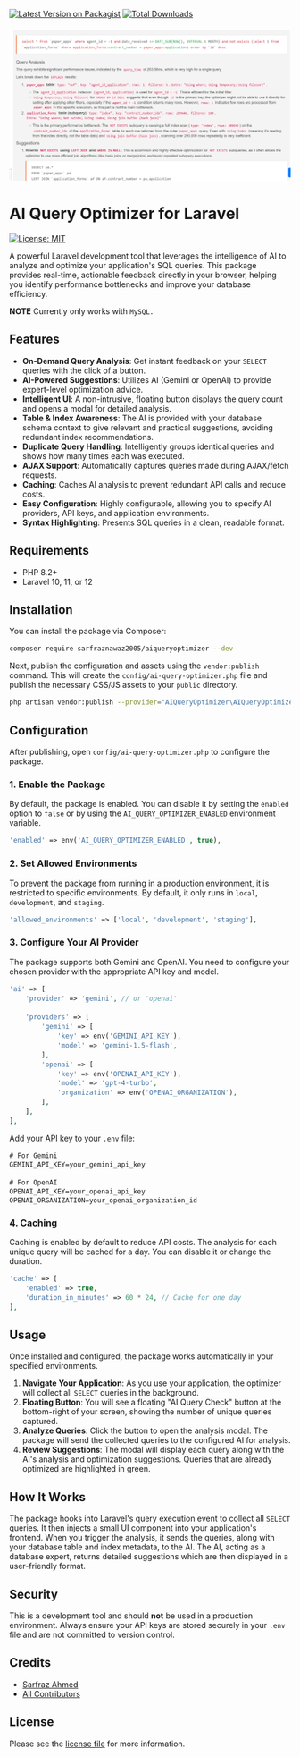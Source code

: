 [![Latest Version on Packagist][ico-version]][link-packagist]
[![Total Downloads][ico-downloads]][link-downloads]

![Screenshot](screenshot.png)

# AI Query Optimizer for Laravel

[![License: MIT](https://img.shields.io/badge/License-MIT-yellow.svg)](https://opensource.org/licenses/MIT)

A powerful Laravel development tool that leverages the intelligence of AI to analyze and optimize your application's SQL queries. This package provides real-time, actionable feedback directly in your browser, helping you identify performance bottlenecks and improve your database efficiency.

**NOTE** Currently only works with `MySQL.`

## Features

- **On-Demand Query Analysis**: Get instant feedback on your `SELECT` queries with the click of a button.
- **AI-Powered Suggestions**: Utilizes AI (Gemini or OpenAI) to provide expert-level optimization advice.
- **Intelligent UI**: A non-intrusive, floating button displays the query count and opens a modal for detailed analysis.
- **Table & Index Awareness**: The AI is provided with your database schema context to give relevant and practical suggestions, avoiding redundant index recommendations.
- **Duplicate Query Handling**: Intelligently groups identical queries and shows how many times each was executed.
- **AJAX Support**: Automatically captures queries made during AJAX/fetch requests.
- **Caching**: Caches AI analysis to prevent redundant API calls and reduce costs.
- **Easy Configuration**: Highly configurable, allowing you to specify AI providers, API keys, and application environments.
- **Syntax Highlighting**: Presents SQL queries in a clean, readable format.

## Requirements

- PHP 8.2+
- Laravel 10, 11, or 12

## Installation

You can install the package via Composer:

```bash
composer require sarfraznawaz2005/aiqueryoptimizer --dev
```

Next, publish the configuration and assets using the `vendor:publish` command. This will create the `config/ai-query-optimizer.php` file and publish the necessary CSS/JS assets to your `public` directory.

```bash
php artisan vendor:publish --provider="AIQueryOptimizer\AIQueryOptimizerServiceProvider"
```

## Configuration

After publishing, open `config/ai-query-optimizer.php` to configure the package.

### 1. Enable the Package

By default, the package is enabled. You can disable it by setting the `enabled` option to `false` or by using the `AI_QUERY_OPTIMIZER_ENABLED` environment variable.

```php
'enabled' => env('AI_QUERY_OPTIMIZER_ENABLED', true),
```

### 2. Set Allowed Environments

To prevent the package from running in a production environment, it is restricted to specific environments. By default, it only runs in `local`, `development`, and `staging`.

```php
'allowed_environments' => ['local', 'development', 'staging'],
```

### 3. Configure Your AI Provider

The package supports both Gemini and OpenAI. You need to configure your chosen provider with the appropriate API key and model.

```php
'ai' => [
    'provider' => 'gemini', // or 'openai'

    'providers' => [
        'gemini' => [
            'key' => env('GEMINI_API_KEY'),
            'model' => 'gemini-1.5-flash',
        ],
        'openai' => [
            'key' => env('OPENAI_API_KEY'),
            'model' => 'gpt-4-turbo',
            'organization' => env('OPENAI_ORGANIZATION'),
        ],
    ],
],
```

Add your API key to your `.env` file:

```env
# For Gemini
GEMINI_API_KEY=your_gemini_api_key

# For OpenAI
OPENAI_API_KEY=your_openai_api_key
OPENAI_ORGANIZATION=your_openai_organization_id
```

### 4. Caching

Caching is enabled by default to reduce API costs. The analysis for each unique query will be cached for a day. You can disable it or change the duration.

```php
'cache' => [
    'enabled' => true,
    'duration_in_minutes' => 60 * 24, // Cache for one day
],
```

## Usage

Once installed and configured, the package works automatically in your specified environments.

1. **Navigate Your Application**: As you use your application, the optimizer will collect all `SELECT` queries in the background.
2. **Floating Button**: You will see a floating "AI Query Check" button at the bottom-right of your screen, showing the number of unique queries captured.
3. **Analyze Queries**: Click the button to open the analysis modal. The package will send the collected queries to the configured AI for analysis.
4. **Review Suggestions**: The modal will display each query along with the AI's analysis and optimization suggestions. Queries that are already optimized are highlighted in green.

## How It Works

The package hooks into Laravel's query execution event to collect all `SELECT` queries. It then injects a small UI component into your application's frontend. When you trigger the analysis, it sends the queries, along with your database table and index metadata, to the AI. The AI, acting as a database expert, returns detailed suggestions which are then displayed in a user-friendly format.

## Security

This is a development tool and should **not** be used in a production environment. Always ensure your API keys are stored securely in your `.env` file and are not committed to version control.

## Credits

- [Sarfraz Ahmed][link-author]
- [All Contributors][link-contributors]

## License

Please see the [license file](LICENSE) for more information.

[ico-version]: https://img.shields.io/packagist/v/sarfraznawaz2005/aiqueryoptimizer.svg?style=flat-square
[ico-downloads]: https://img.shields.io/packagist/dt/sarfraznawaz2005/aiqueryoptimizer.svg?style=flat-square

[link-packagist]: https://packagist.org/packages/sarfraznawaz2005/aiqueryoptimizer
[link-downloads]: https://packagist.org/packages/sarfraznawaz2005/aiqueryoptimizer
[link-author]: https://github.com/sarfraznawaz2005
[link-contributors]: https://github.com/sarfraznawaz2005/aiqueryoptimizer/graphs/contributors
